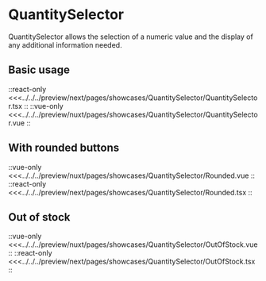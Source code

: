# QuantitySelector

QuantitySelector allows the selection of a numeric value and the display of any additional information needed.

## Basic usage

<Showcase showcase-name="QuantitySelector/QuantitySelector">

::react-only
<<<../../../preview/next/pages/showcases/QuantitySelector/QuantitySelector.tsx
::
::vue-only
<<<../../../preview/nuxt/pages/showcases/QuantitySelector/QuantitySelector.vue
::

</Showcase>

## With rounded buttons

<Showcase showcase-name="QuantitySelector/Rounded">

::vue-only
<<<../../../preview/nuxt/pages/showcases/QuantitySelector/Rounded.vue
::
::react-only
<<<../../../preview/next/pages/showcases/QuantitySelector/Rounded.tsx
::

</Showcase>

## Out of stock

<Showcase showcase-name="QuantitySelector/OutOfStock">

::vue-only
<<<../../../preview/nuxt/pages/showcases/QuantitySelector/OutOfStock.vue
::
::react-only
<<<../../../preview/next/pages/showcases/QuantitySelector/OutOfStock.tsx
::

</Showcase>

